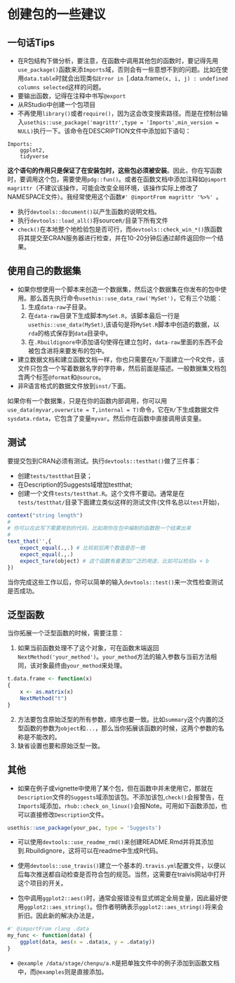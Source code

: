 
# 创建包的一些建议
## 一句话Tips

- 在R包结构下做分析，要注意，在函数中调用其他包的函数时，要记得先用`use_package()`函数来添`Imports`域，否则会有一些意想不到的问题。比如在使用`data.table`时就会出现类似`Error in `[.data.frame`(x, i, j) : undefined columns selected`这样的问题。
- 要输出函数，记得在注释中书写`@export`
- 从RStudio中创建一个包项目
- 不再使用`library()`或者`require()`，因为这会改变搜索路径。而是在控制台输入`usethis::use_package('magrittr',type = 'Imports',min_version = NULL)`执行一下。该命令在DESCRIPTION文件中添加如下语句：
```
Imports:
    ggplot2,
    tidyverse
```

**这个语句的作用只是保证了在安装包时，这些包必须被安装**。因此，你在写函数时，要调用这个包，需要使用`pdg::fun()`。或者在函数文档中添加注释如`@import magrittr`（不建议该操作，可能会改变全局环境，该操作实际上修改了NAMESPACE文件）。我经常使用这个函数`#' @importFrom magrittr '%>%' `。

- 执行`devtools::document()`以产生函数的说明文档。
- 执行`devtools::load_all()`将source`R/`目录下所有文件
- `check()`在本地整个地检验包是否可行，而`devtools::check_win_*()`族函数将其提交至CRAN服务器进行检查，并在10-20分钟后通过邮件返回你一个结果。


## 使用自己的数据集
- 如果你想使用一个脚本来创造一个数据集，然后这个数据集在你发布的包中使用。那么首先执行命令`usethis::use_data_raw('MySet')`，它有三个功能：
    1. 生成`data-raw`子目录。
    2. 在`data-raw`目录下生成脚本`MySet.R`，该脚本最后一行是`usethis::use_data(MySet)`,该语句是将`MySet.R`脚本中创造的数据，以`rda`的格式保存到`data`目录中。
    3. 在`.Rbuildignore`中添加语句使得在建立包时，`data-raw`里面的东西不会被包含进将来要发布的包中。
- 建立数据文档和建立函数文档一样，你也只需要在`R/`下面建立一个R文件，该文件只包含一个写着数据名字的字符串，然后前面是描述。一般数据集文档包含两个标签`@format`和`@source`。
- 非R语言格式的数据文件放到`inst/`下面。

如果你有一个数据集，只是在你的函数内部调用，你可以用`use_data(myvar,overwrite = T,internal = T)`命令，它在`R/`下生成数据文件`sysdata.rdata`，它包含了变量`myvar`。然后你在函数中直接调用该变量。

## 测试
要提交包到CRAN必须有测试。执行`devtools::testhat()`做了三件事：

- 创建`tests/testthat`目录；
- 在Description的Suggests域增加testthat;
- 创建一个文件`tests/testthat.R`。这个文件不要动。通常是在`tests/testthat/`目录下面建立类似这样的测试文件(文件名总以`test`开始)，

```r
context("string length")
#
# 你可以在此写下需要用到的代码，比如用你在包中编制的函数跑一个结果出来
#
text_that('',{
    expect_equal(.,.) # 比较前后两个数值是否一致
    expect_equal(.,.)
    expect_ture(object) # 这个函数有着更加广泛的用途，比如可以检验a < b
})
```
当你完成这些工作以后，你可以简单的输入`devtools::test()`来一次性检查测试是否成功。

## 泛型函数
当你拓展一个泛型函数的时候，需要注意：

1. 如果当前函数处理不了这个对象，可在函数末端返回`NextMethod('your_method')`。`your_method`方法的输入参数与当前方法相同，该对象最终由`your_method`来处理。

```r
t.data.frame <- function(x)
{
    x <- as.matrix(x)
    NextMethod("t")
}
```
2. 方法要包含原始泛型的所有参数，顺序也要一致。比如`summary`这个内置的泛型函数的参数为`object`和`...`，那么当你拓展该函数的时候，这两个参数的名称是不能改的。
3. 缺省设置也要和原始泛型一致。

## 其他

- 如果在例子或vignette中使用了某个包，但在函数中并未使用它，那就在`Description`文件的`Suggests`域添加该包。不添加该包,`check()`会报警告，在`Imports`域添加，`rhub::check_on_linux()`会报Note。可用如下函数添加，也可以直接修改`Description`文件。

```r
usethis::use_package(your_pac, type = 'Suggests')
```


- 可以使用`devtools::use_readme_rmd()`来创建README.Rmd并将其添加到.Rbuildignore，这将可以在readme中生成R代码。

- 使用`devtools::use_travis()`建立一个基本的`.travis.yml`配置文件，以便以后每次推送都自动检查是否符合包的规范。当然，这需要在traivis网站中打开这个项目的开关。
- 包中调用`ggplot2::aes()`时，通常会报错没有显式绑定全局变量，因此最好使用`ggplot2::aes_string()`。但作者明确表示`ggplot2::aes_string()`将来会折旧。因此新的解决办法是，

```r
#' @importFrom rlang .data
my_func <- function(data) {
    ggplot(data, aes(x = .data$x, y = .data$y))
}
```

- `@example /data/stage/chenpu/a.R`是把单独文件中的例子添加到函数文档中，而`@examples`则是直接添加。



